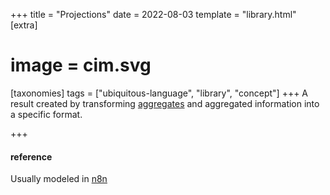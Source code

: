 +++
title = "Projections"
date = 2022-08-03
template = "library.html"
[extra]
#  image = cim.svg
[taxonomies]
   tags = ["ubiquitous-language", "library", "concept"]
+++
A result created by transforming [aggregates](aggregate) and aggregated information into a specific format. 

+++
#### reference

Usually modeled in [n8n](https://n8n.io)
